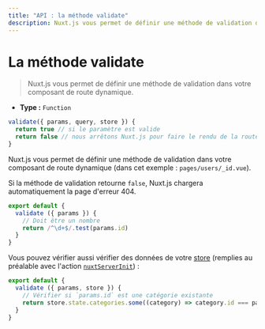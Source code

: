 ```yaml
---
title: "API : la méthode validate"
description: Nuxt.js vous permet de définir une méthode de validation dans votre composant de route dynamique.
---
```


# La méthode validate

> Nuxt.js vous permet de définir une méthode de validation dans votre composant de route dynamique.

- **Type :** `Function`

```js
validate({ params, query, store }) {
  return true // si le paramètre est valide
  return false // nous arrêtons Nuxt.js pour faire le rendu de la route et afficher la page d'erreur
}
```

Nuxt.js vous permet de définir une méthode de validation dans votre composant de route dynamique (dans cet exemple : `pages/users/_id.vue`).

Si la méthode de validation retourne `false`, Nuxt.js chargera automatiquement la page d'erreur 404.

```js
export default {
  validate ({ params }) {
    // Doit être un nombre
    return /^\d+$/.test(params.id)
  }
}
```

Vous pouvez vérifier aussi vérifier des données de votre [store](/guide/vuex-store) (remplies au préalable avec l'action [`nuxtServerInit`](/guide/vuex-store#the-nuxtserverinit-action)) :

```js
export default {
  validate ({ params, store }) {
    // Vérifier si `params.id` est une catégorie existante
    return store.state.categories.some((category) => category.id === params.id)
  }
}
```
